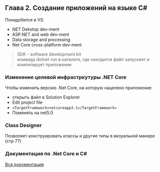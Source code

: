 ## Глава 2. Создание приложений на языке С#
Понадобится в VS:
* NET Dekstop dev-ment
* ASP.NET and web dev-ment
* Data storage and processing 
* Net Core cross-platform dev-ment

>SDK - software development kit   
команда dotnet run в каталоге, где находится файл запускает и компилирует приложение
### Изменение целевой инфрастркутуры .NET Core
Чтобы изменить версию .Net Core, на которую нацелено приложение: 
- открыть файл в Solution Explorer
- Edit project file
- `<TargetFramework>netcoreapp3.1</TargetFramework>`
- Поменять на net5.0
### Class Designer
Позволяет конструировать классы и другие типы в визуальной манере (стр 77)
### Документация по .Net Core и C#
[Вся документация](hhtp://docs.microsoft.com/ru-ru/dotnet/)
